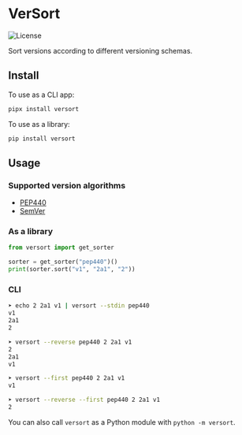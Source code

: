 # VerSort

![License](https://img.shields.io/github/license/Tecnativa/versort)

Sort versions according to different versioning schemas.

## Install

To use as a CLI app:

```sh
pipx install versort
```

To use as a library:

```sh
pip install versort
```

## Usage

### Supported version algorithms

-   [PEP440](https://www.python.org/dev/peps/pep-0440/)
-   [SemVer](https://semver.org/)

### As a library

```python
from versort import get_sorter

sorter = get_sorter("pep440")()
print(sorter.sort("v1", "2a1", "2"))
```

### CLI

```sh
➤ echo 2 2a1 v1 | versort --stdin pep440
v1
2a1
2

➤ versort --reverse pep440 2 2a1 v1
2
2a1
v1

➤ versort --first pep440 2 2a1 v1
v1

➤ versort --reverse --first pep440 2 2a1 v1
2
```

You can also call `versort` as a Python module with `python -m versort`.
